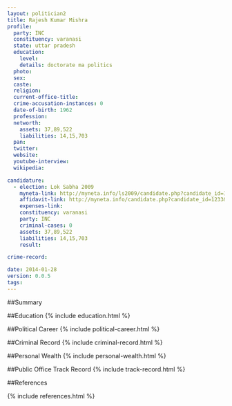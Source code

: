```yaml
---
layout: politician2
title: Rajesh Kumar Mishra
profile: 
  party: INC
  constituency: varanasi
  state: uttar pradesh
  education: 
    level: 
    details: doctorate ma politics
  photo: 
  sex: 
  caste: 
  religion: 
  current-office-title: 
  crime-accusation-instances: 0
  date-of-birth: 1962
  profession: 
  networth: 
    assets: 37,89,522
    liabilities: 14,15,703
  pan: 
  twitter: 
  website: 
  youtube-interview: 
  wikipedia: 

candidature: 
  - election: Lok Sabha 2009
    myneta-link: http://myneta.info/ls2009/candidate.php?candidate_id=1233
    affidavit-link: http://myneta.info/candidate.php?candidate_id=1233&scan=original
    expenses-link: 
    constituency: varanasi 
    party: INC
    criminal-cases: 0
    assets: 37,89,522
    liabilities: 14,15,703
    result:  

crime-record: 

date: 2014-01-28
version: 0.0.5
tags: 
---
```

##Summary


##Education
{% include education.html %}


##Political Career
{% include political-career.html %}


##Criminal Record
{% include criminal-record.html %}


##Personal Wealth
{% include personal-wealth.html %}


##Public Office Track Record
{% include track-record.html %}


##References


{% include references.html %}